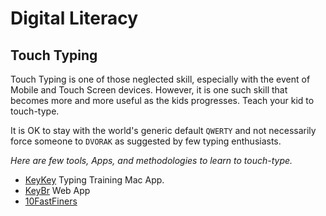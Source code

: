 # Digital Literacy

## Touch Typing

Touch Typing is one of those neglected skill, especially with the event of Mobile and Touch Screen devices. However, it is one such skill that becomes more and more useful as the kids progresses. Teach your kid to touch-type.

It is OK to stay with the world's generic default `QWERTY` and not necessarily force someone to `DVORAK` as suggested by few typing enthusiasts.

_Here are few tools, Apps, and methodologies to learn to touch-type._

- [KeyKey](https://keykey.ninja) Typing Training Mac App.
- [KeyBr](https://www.keybr.com/) Web App
- [10FastFiners](https://10fastfingers.com/)
